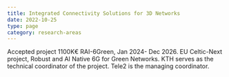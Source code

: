 ```yaml
---
title: Integrated Connectivity Solutions for 3D Networks
date: 2022-10-25
type: page
category: research-areas
---
```


  Accepted project 1100K€ RAI-6Green, Jan 2024- Dec 2026. EU Celtic-Next project, Robust and AI Native 6G for Green Networks. KTH serves as the technical coordinator of the project. Tele2 is the managing coordinator. 



<!--more-->


